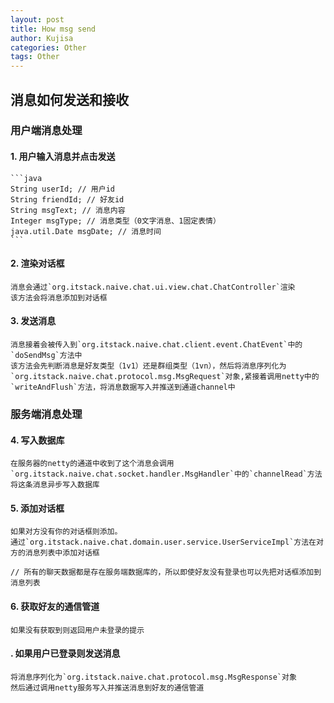 ```yaml
---
layout: post
title: How msg send
author: Kujisa
categories: Other
tags: Other
---
```


## 消息如何发送和接收

### 用户端消息处理

#### 1. 用户输入消息并点击发送
    ```java
    String userId; // 用户id
    String friendId; // 好友id
    String msgText; // 消息内容
    Integer msgType; // 消息类型（0文字消息、1固定表情）
    java.util.Date msgDate; // 消息时间
    ```

#### 2. 渲染对话框
    消息会通过`org.itstack.naive.chat.ui.view.chat.ChatController`渲染
    该方法会将消息添加到对话框

#### 3. 发送消息
    消息接着会被传入到`org.itstack.naive.chat.client.event.ChatEvent`中的`doSendMsg`方法中
    该方法会先判断消息是好友类型（1v1）还是群组类型（1vn），然后将消息序列化为`org.itstack.naive.chat.protocol.msg.MsgRequest`对象,紧接着调用netty中的`writeAndFlush`方法，将消息数据写入并推送到通道channel中

### 服务端消息处理
#### 4. 写入数据库
    在服务器的netty的通道中收到了这个消息会调用`org.itstack.naive.chat.socket.handler.MsgHandler`中的`channelRead`方法将这条消息异步写入数据库

#### 5. 添加对话框
    如果对方没有你的对话框则添加。
    通过`org.itstack.naive.chat.domain.user.service.UserServiceImpl`方法在对方的消息列表中添加对话框
    
    // 所有的聊天数据都是存在服务端数据库的，所以即使好友没有登录也可以先把对话框添加到消息列表

#### 6. 获取好友的通信管道
    如果没有获取到则返回用户未登录的提示

#### . 如果用户已登录则发送消息
    将消息序列化为`org.itstack.naive.chat.protocol.msg.MsgResponse`对象
    然后通过调用netty服务写入并推送消息到好友的通信管道
